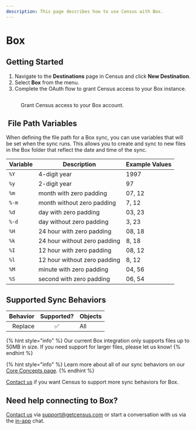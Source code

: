 ```yaml
---
description: This page describes how to use Census with Box.
---
```


# Box

## Getting Started

1. Navigate to the **Destinations** page in Census and click **New Destination**.
2. Select **Box** from the menu.
3. Complete the OAuth flow to grant Census access to your Box instance.

<figure><img src="../.gitbook/assets/image (24).png" alt=""><figcaption><p>Grant Census access to your Box account.</p></figcaption></figure>

## ️ File Path Variables

When defining the file path for a Box sync, you can use variables that will be set when the sync runs. This allows you to create and sync to new files in the Box folder that reflect the date and time of the sync.

| **Variable** | **Description**              | **Example Values** |
| ------------ | ---------------------------- | ------------------ |
| `%Y`         | 4-digit year                 | 1997               |
| `%y`         | 2-digit year                 | 97                 |
| `%m`         | month with zero padding      | 07, 12             |
| `%-m`        | month without zero padding   | 7, 12              |
| `%d`         | day with zero padding        | 03, 23             |
| `%-d`        | day without zero padding     | 3, 23              |
| `%H`         | 24 hour with zero padding    | 08, 18             |
| `%k`         | 24 hour without zero padding | 8, 18              |
| `%I`         | 12 hour with zero padding    | 08, 12             |
| `%l`         | 12 hour without zero padding | 8, 12              |
| `%M`         | minute with zero padding     | 04, 56             |
| `%S`         | second with zero padding     | 06, 54             |

## Supported Sync Behaviors

| **Behavior** | **Supported?** | **Objects** |
| -----------: | :------------: | ----------- |
|      Replace |        ✅       | All         |

{% hint style="info" %}
Our current Box integration only supports files up to 50MB in size. If you need support for larger files, please let us know!
{% endhint %}

{% hint style="info" %}
Learn more about all of our sync behaviors on our [Core Concepts page](../syncs/core-concept/#the-different-sync-behaviors).
{% endhint %}

[Contact us](mailto:support@getcensus.com) if you want Census to support more sync behaviors for Box.

## Need help connecting to Box?

[Contact us](mailto:support@getcensus.com) via support@getcensus.com or start a conversation with us via the [in-app](https://app.getcensus.com) chat.

